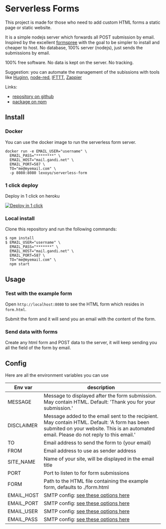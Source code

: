 # Serverless Forms

This project is made for those who need to add custom HTML forms a static page or static website.

It is a simple nodejs server which forwards all POST submission by email. Inspired by the excellent [formspree](http://formspree.io/) with the goal to be simpler to install and cheaper to host. No database, 100% server (nodejs), just sends the submissions by email.

100% free software. No data is kept on the server. No tracking.

Suggestion: you can automate the management of the subissions with tools like [Huginn](https://github.com/huginn/huginn), [node-red](https://nodered.org/), [IFTTT](https://ifttt.com/discover), [Zappier](https://zapier.com/)

Links:

* [repository on github](https://github.com/lexoyo/serverless-forms/)
* [package on npm](https://www.npmjs.com/package/serverless-form)

## Install

### Docker

You can use the docker image to run the serverless form server.

```
docker run -e EMAIL_USER="username" \
  EMAIL_PASS="********" \
  EMAIL_HOST="mail.gandi.net" \
  EMAIL_PORT=587 \
  TO="me@myemail.com" \
  -p 8080:8080 lexoyo/serverless-form
```

### 1 click deploy

Deploy in 1 click on heroku

[![Deploy in 1 click](https://www.herokucdn.com/deploy/button.png)](https://heroku.com/deploy?template=https://github.com/lexoyo/email-form-data/tree/master)

### Local install

Clone this repository and run the following commands:

```
$ npm install
$ EMAIL_USER="username" \
  EMAIL_PASS="*******" \
  EMAIL_HOST="mail.gandi.net" \
  EMAIL_PORT=587 \
  TO="me@myemail.com" \
  npm start
```

## Usage

### Test with the example form

Open `http://localhost:8080` to see the HTML form which resides in `form.html`.

Submit the form and it will send you an email with the content of the form.

### Send data with forms

Create any html form and POST data to the server, it will keep sending you all the field of the form by email.

## Config

Here are all the environment variables you can use

| Env var | description |
|---|---|
| MESSAGE | Message to displayed after the form submission. May contain HTML. Default: 'Thank you for your submission.' |
| DISCLAIMER | Message added to the email sent to the recipient. May contain HTML. Default: 'A form has been submited on your website. This is an automated email. Please do not reply to this email.' |
| TO | Email address to send the form to (your email) |
| FROM | Email address to use as sender address |
| SITE_NAME | Name of your site, will be displayed in the email title |
| PORT | Port to listen to for form submissions |
| FORM | Path to the HTML file containing the example form, defaults to ./form.html |
| EMAIL_HOST | SMTP config: [see these options here](https://nodemailer.com/smtp/) |
| EMAIL_PORT | SMTP config: [see these options here](https://nodemailer.com/smtp/) |
| EMAIL_USER | SMTP config: [see these options here](https://nodemailer.com/smtp/) |
| EMAIL_PASS | SMTP config: [see these options here](https://nodemailer.com/smtp/) |

